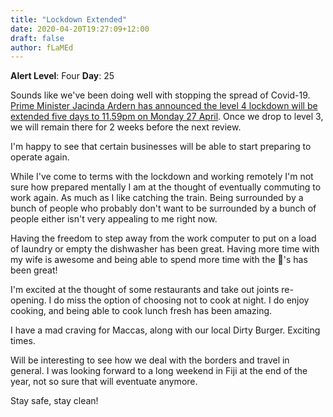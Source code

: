 ```yaml
---
title: "Lockdown Extended"
date: 2020-04-20T19:27:09+12:00
draft: false
author: fLaMEd
---
```


**Alert Level**: Four 
**Day**: 25

Sounds like we've been doing well with stopping the spread of Covid-19. [Prime Minister Jacinda Ardern has announced the level 4 lockdown will be extended five days to 11.59pm on Monday 27 April](https://www.rnz.co.nz/news/national/414678/covid-19-government-extends-lockdown-to-monday-27-april). Once we drop to level 3, we will remain there for 2 weeks before the next review.

I'm happy to see that certain businesses will be able to start preparing to operate again. 

While I've come to terms with the lockdown and working remotely I'm not sure how prepared mentally I am at the thought of eventually commuting to work again. As much as I like catching the train. Being surrounded by a  bunch of people who probably don't want to be surrounded by a bunch of people either isn't very appealing to me right now.

Having the freedom to step away from the work computer to put on a load of laundry or empty the dishwasher has been great. Having more time with my wife is awesome and being able to spend more time with the :poodle:'s has been great!

I'm excited at the thought of some restaurants and take out joints re-opening. I do miss the option of choosing not to cook at night. I do enjoy cooking, and being able to cook lunch fresh has been amazing. 

I have a mad craving for Maccas, along with our local Dirty Burger. Exciting times. 

Will be interesting to see how we deal with the borders and travel in general. I was looking forward to a long weekend in Fiji at the end of the year, not so sure that will eventuate anymore.

Stay safe, stay clean!